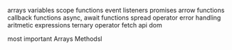 arrays
variables
scope
functions
event listeners
promises
arrow functions
callback functions
async, await functions
spread operator
error handling
aritmetic expressions
ternary operator
fetch api
dom

most important Arrays Methodsl